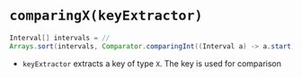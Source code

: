 # `comparingX(keyExtractor)`

```java
Interval[] intervals = //
Arrays.sort(intervals, Comparator.comparingInt((Interval a) -> a.start));
```

- `keyExtractor` extracts a key of type `X`. The key is used for comparison
